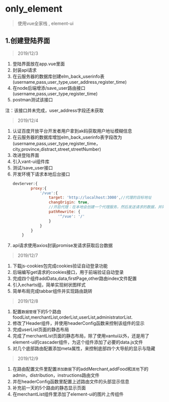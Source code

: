 # only_element

> 使用vue全家栈 , element-ui

## 1.创建登陆界面
> 2019/12/3
1. 登陆界面放在app.vue里面
2. 封装api请求
3. 在云服务器的数据库创建elm_back_userinfo表(username,pass,user_type,user_address,register_time)
4. 在node后端增添/save_user路由接口(username,pass,user_type,register_time)
5. postman测试该接口

注：该接口并未完成，user_address字段还未获取

> 2019/12/4

1. 认证百度开放平台开发者用户拿到ak码获取用户地址模糊信息
2. 在云服务器的数据库增加elm_back_userinfo表字段改为(username,pass,user_type,register_time，city,province,distract,street,streetNumber)
3. 改进登陆界面
4. 引入vant-ui组件库
5. 测试/save_user接口
6. 开发环境下请求本地后台接口
    ```javascript
    devServer:{
            proxy:{
                '/vue':{
                    target: 'http://localhost:3000',//代理的目标地址
                    changOrigin: true,
                    //开启代理：在本地会创建一个代理服务，然后发送请求的数据，并同时接收请求的数据，这样客户端端和服务端进行数据的交互就不会有跨域问题
                    pathRewrite: {
                        '^/vue': '/'
                    }
                }
            }
        }
    ```
7. api请求使用axios封装promise发请求获取后台数据

> 2019/12/7
1. 下载js-cookies包完成cookies验证自动登录功能
2. 后端编写get请求的cookies接口，用于前端验证自动登录
3. 完成四个组件addData,data,firstPage,other路由index文件配置
4. 引入echarts组，简单实现树状图样式
5. 简单布局完成tabbar组件并实现路由跳转

> 2019/12/8
1. 配置`数据管理`下的5个路由foodList,merchantList,orderList,userList,administratorList.
2. 修改了Header组件，并使用headerConfig函数来控制该组件的显示
3. 完成userList页面的静态布局
4. 完成了merchantList页面的静态布局，除了使用vantui以外，还是用了element-ui的cascader组件，为这个组件添加了必要的data.js文件
5. 对几个底部路由配置添加meta属性，来控制底部四个大导航的显示与隐藏

> 2019/12/9
1. 在路由配置文件里配置`添加数据`下的addMerchant,addFood和`其他`下的admin，distribution，instructions路由文件
2. 并在headerConfig函数里配置上述路由文件的头部显示信息 
3. 补充前一天的5个路由的静态显示页面
4. 在merchantList组件里添加了element-ui的图片上传组件
